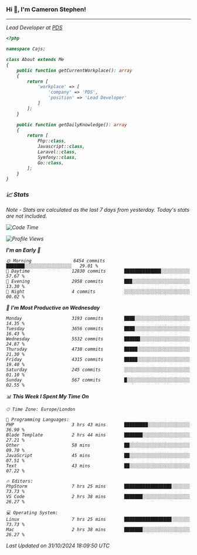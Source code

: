 ### Hi 👋, I'm Cameron Stephen!
<hr>
<p><em>Lead Developer at <a href="https://prindatasolutions.co.uk">PDS</a></p>


```php
<?php

namespace Cajs;

class About extends Me
{
    public function getCurrentWorkplace(): array
    {
        return [
            'workplace' => [
                'company' => 'PDS',
                'position' => 'Lead Developer'
            ]
        ];
    }

    public function getDailyKnowledge(): array
    {
        return [
            Php::class,
            Javascript::class,
            Laravel::class,
            Symfony::class,
            Go::class,
        ];
    }
}
```

### 📈 Stats
<p><em>Note - Stats are calculated as the last 7 days from yesterday. Today's stats are not included.</em></p>


<!--START_SECTION:waka-->
![Code Time](http://img.shields.io/badge/Code%20Time-4%2C042%20hrs%2054%20mins-blue)

![Profile Views](http://img.shields.io/badge/Profile%20Views-0-blue)

**I'm an Early 🐤** 

```text
🌞 Morning                6454 commits        ███████░░░░░░░░░░░░░░░░░░   29.01 % 
🌆 Daytime                12830 commits       ██████████████░░░░░░░░░░░   57.67 % 
🌃 Evening                2958 commits        ███░░░░░░░░░░░░░░░░░░░░░░   13.30 % 
🌙 Night                  4 commits           ░░░░░░░░░░░░░░░░░░░░░░░░░   00.02 % 
```
📅 **I'm Most Productive on Wednesday** 

```text
Monday                   3193 commits        ████░░░░░░░░░░░░░░░░░░░░░   14.35 % 
Tuesday                  3656 commits        ████░░░░░░░░░░░░░░░░░░░░░   16.43 % 
Wednesday                5532 commits        ██████░░░░░░░░░░░░░░░░░░░   24.87 % 
Thursday                 4738 commits        █████░░░░░░░░░░░░░░░░░░░░   21.30 % 
Friday                   4315 commits        █████░░░░░░░░░░░░░░░░░░░░   19.40 % 
Saturday                 245 commits         ░░░░░░░░░░░░░░░░░░░░░░░░░   01.10 % 
Sunday                   567 commits         █░░░░░░░░░░░░░░░░░░░░░░░░   02.55 % 
```


📊 **This Week I Spent My Time On** 

```text
🕑︎ Time Zone: Europe/London

💬 Programming Languages: 
PHP                      3 hrs 43 mins       █████████░░░░░░░░░░░░░░░░   36.90 % 
Blade Template           2 hrs 44 mins       ███████░░░░░░░░░░░░░░░░░░   27.21 % 
Other                    58 mins             ██░░░░░░░░░░░░░░░░░░░░░░░   09.70 % 
JavaScript               45 mins             ██░░░░░░░░░░░░░░░░░░░░░░░   07.51 % 
Text                     43 mins             ██░░░░░░░░░░░░░░░░░░░░░░░   07.22 % 

🔥 Editors: 
PhpStorm                 7 hrs 25 mins       ██████████████████░░░░░░░   73.73 % 
VS Code                  2 hrs 38 mins       ███████░░░░░░░░░░░░░░░░░░   26.27 % 

💻 Operating System: 
Linux                    7 hrs 25 mins       ██████████████████░░░░░░░   73.73 % 
Mac                      2 hrs 38 mins       ███████░░░░░░░░░░░░░░░░░░   26.27 % 
```


 Last Updated on 31/10/2024 18:09:50 UTC
<!--END_SECTION:waka-->

